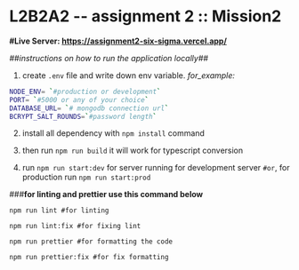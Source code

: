 # L2B2A2 -- assignment 2  :: Mission2 #

**#Live Server: https://assignment2-six-sigma.vercel.app/**

*##instructions on how to run the application locally##*

1. create `.env` file and write down env variable.
*for_example:*

```bash
NODE_ENV= `#production or development`
PORT= `#5000 or any of your choice`
DATABASE_URL= `# mongodb connection url`
BCRYPT_SALT_ROUNDS=`#password length`
```

2. install all dependency with `npm install` command

3. then run `npm run build` it will work for typescript conversion

4. run `npm run start:dev` for server running for development server
`#or`, for production run `npm run start:prod`


###**for linting and prettier use this command below**

`npm run lint #for linting`

`npm run lint:fix #for fixing lint`

`npm run prettier #for formatting the code`

`npm run prettier:fix #for fix formatting`
